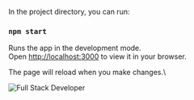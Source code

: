 In the project directory, you can run:
### `npm start`
Runs the app in the development mode.\
Open [http://localhost:3000](http://localhost:3000) to view it in your browser.

The page will reload when you make changes.\

![Full Stack Developer](https://i.pinimg.com/originals/d1/8a/78/d18a78cdb58f0fa3c57a9615b7a49404.png)
